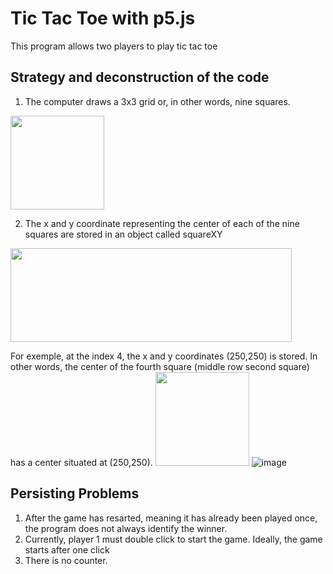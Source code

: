 # Tic Tac Toe with p5.js

This program allows two players to play tic tac toe

## Strategy and deconstruction of the code 

1. The computer draws a 3x3 grid or, in other words, nine squares. 
<img src="https://user-images.githubusercontent.com/53101129/212801673-6f6b6a56-2487-4c9b-8517-7608496ca6cd.png" width="150" height="150">

2. The x and y coordinate representing the center of each of the nine squares are stored in an object called squareXY
<img src="https://user-images.githubusercontent.com/53101129/212802322-fe46b4ea-f2c0-4df8-8ccb-9583843feeb6.png" width="450" height="150">

For exemple, at the index 4, the x and y coordinates (250,250) is stored. In other words, the center of the fourth square (middle row second square) has a center situated at (250,250). 
<img src="https://user-images.githubusercontent.com/53101129/212802651-947418ef-8350-4ba4-a688-fc9cf10c928e.png" width="150" height="150">
                                                                                                                                        ![image]()


## Persisting Problems 
1. After the game has resarted, meaning it has already been played once, the program does not always 
identify the winner. 
2. Currently, player 1 must double click to start the game. Ideally, the game starts after one click
3. There is no counter.
